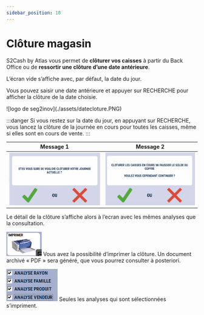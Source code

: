 ```yaml
---
sidebar_position: 10
---
```


# Clôture magasin

S2Cash by Atlas vous permet de **clôturer vos caisses** à partir du Back Office ou de **ressortir une clôture d’une date antérieure**.

L’écran vide s’affiche avec, par défaut, la date du jour. 

Vous pouvez saisir une date antérieure et appuyer sur RECHERCHE pour afficher la clôture de la date choisie.  

<div className="contenaireImg">
    ![logo de seg2inov](./assets/datecloture.PNG)
    </div>

:::danger
Si vous restez sur la date du jour, en appuyant sur RECHERCHE, vous lancez la clôture de la journée en cours pour toutes les caisses, même si elles sont en cours de vente.
:::

| Message 1 | Message 2  |
|-----------|-----------|
|![logo de seg2inov](./assets/confircloture.PNG)| ![logo de seg2inov](./assets/confircloture2.PNG)|

Le détail de la clôture s’affiche alors à l’ecran avec les mêmes analyses que la consultation.

![illustration aspect test](./assets/imprimercloture.PNG)     Vous avez la possibilité d’imprimer la clôture. Un document archivé « PDF » sera généré, que vous pourrez consulter à posteriori.  

![illustration aspect test](./assets/listecloture.PNG)     Seules les analyses qui sont sélectionnées s’impriment.   


